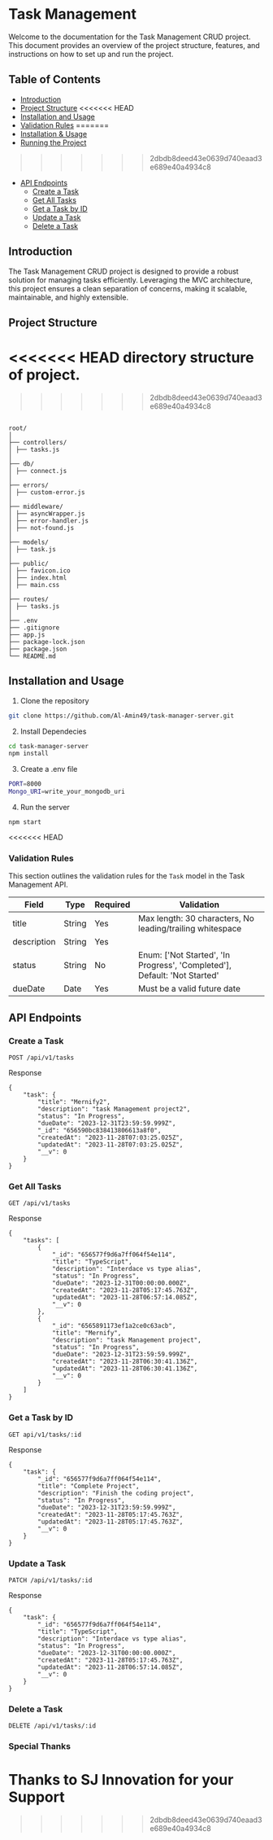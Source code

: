 # Task Management
Welcome to the documentation for the Task Management CRUD project. This document provides an overview of the project structure, features, and instructions on how to set up and run the project.

## Table of Contents

- [Introduction](#introduction)
- [Project Structure](#project-structure)
<<<<<<< HEAD
- [Installation and Usage](#installation-and-usage)
- [Validation Rules](#validation-rules)
=======
- [Installation & Usage](#installation-&-usage)
- [Running the Project](#running-the-project)
>>>>>>> 2dbdb8deed43e0639d740eaad3e689e40a4934c8
- [API Endpoints](#api-endpoints)
  - [Create a Task](#create-a-task)
  - [Get All Tasks](#get-all-tasks)
  - [Get a Task by ID](#get-a-task-by-id)
  - [Update a Task](#update-a-task)
  - [Delete a Task](#delete-a-task)

## Introduction

The Task Management CRUD project is designed to provide a robust solution for managing tasks efficiently. Leveraging the MVC architecture, this project ensures a clean separation of concerns, making it scalable, maintainable, and highly extensible.

## Project Structure

<<<<<<< HEAD
 directory structure of project.
=======
>>>>>>> 2dbdb8deed43e0639d740eaad3e689e40a4934c8

```plaintext

root/
│
├── controllers/
│ ├── tasks.js
│
├── db/
│ ├── connect.js
│
├── errors/
│ ├── custom-error.js
│
├── middleware/
│ ├── asyncWrapper.js
│ ├── error-handler.js
│ ├── not-found.js
│
├── models/
│ ├── task.js
│
├── public/
│ ├── favicon.ico
│ ├── index.html
│ ├── main.css
│
├── routes/
│ ├── tasks.js
│
├── .env
├── .gitignore
├── app.js
├── package-lock.json
├── package.json
└── README.md
```


##  Installation and Usage
1. Clone the repository
```bash
git clone https://github.com/Al-Amin49/task-manager-server.git

```
2. Install Dependecies
```bash
cd task-manager-server
npm install

```
3. Create a .env file
```bash
PORT=8000
Mongo_URI=write_your_mongodb_uri

```
4. Run the server
```
npm start
```
<<<<<<< HEAD
### Validation Rules
This section outlines the validation rules for the `Task` model in the Task Management API.


| Field        | Type     | Required | Validation                                      |
|--------------|----------|----------|-------------------------------------------------|
| title        | String   | Yes      | Max length: 30 characters, No leading/trailing whitespace |
| description  | String   | Yes      |                                                 |
| status       | String   | No       | Enum: ['Not Started', 'In Progress', 'Completed'], Default: 'Not Started' |
| dueDate      | Date     | Yes      | Must be a valid future date                     |

## API Endpoints

### Create a Task
```
POST /api/v1/tasks
```
Response
```
{
    "task": {
        "title": "Mernify2",
        "description": "task Management project2",
        "status": "In Progress",
        "dueDate": "2023-12-31T23:59:59.999Z",
        "_id": "656590bc838413806613a8f0",
        "createdAt": "2023-11-28T07:03:25.025Z",
        "updatedAt": "2023-11-28T07:03:25.025Z",
        "__v": 0
    }
}
```
### Get All Tasks
```
GET /api/v1/tasks
```
Response
```
{
    "tasks": [
        {
            "_id": "656577f9d6a7ff064f54e114",
            "title": "TypeScript",
            "description": "Interdace vs type alias",
            "status": "In Progress",
            "dueDate": "2023-12-31T00:00:00.000Z",
            "createdAt": "2023-11-28T05:17:45.763Z",
            "updatedAt": "2023-11-28T06:57:14.085Z",
            "__v": 0
        },
        {
            "_id": "6565891173ef1a2ce0c63acb",
            "title": "Mernify",
            "description": "task Management project",
            "status": "In Progress",
            "dueDate": "2023-12-31T23:59:59.999Z",
            "createdAt": "2023-11-28T06:30:41.136Z",
            "updatedAt": "2023-11-28T06:30:41.136Z",
            "__v": 0
        }
    ]
}
```
### Get a Task by ID
```
GET api/v1/tasks/:id
```
Response

```
{
    "task": {
        "_id": "656577f9d6a7ff064f54e114",
        "title": "Complete Project",
        "description": "Finish the coding project",
        "status": "In Progress",
        "dueDate": "2023-12-31T23:59:59.999Z",
        "createdAt": "2023-11-28T05:17:45.763Z",
        "updatedAt": "2023-11-28T05:17:45.763Z",
        "__v": 0
    }
}
```
### Update a Task
```
PATCH /api/v1/tasks/:id
```
Response

``` 
{
    "task": {
        "_id": "656577f9d6a7ff064f54e114",
        "title": "TypeScript",
        "description": "Interdace vs type alias",
        "status": "In Progress",
        "dueDate": "2023-12-31T00:00:00.000Z",
        "createdAt": "2023-11-28T05:17:45.763Z",
        "updatedAt": "2023-11-28T06:57:14.085Z",
        "__v": 0
    }
}
```
### Delete a Task
``` 
DELETE /api/v1/tasks/:id
```
### Special Thanks
Thanks to SJ Innovation for your Support 
=======
>>>>>>> 2dbdb8deed43e0639d740eaad3e689e40a4934c8

